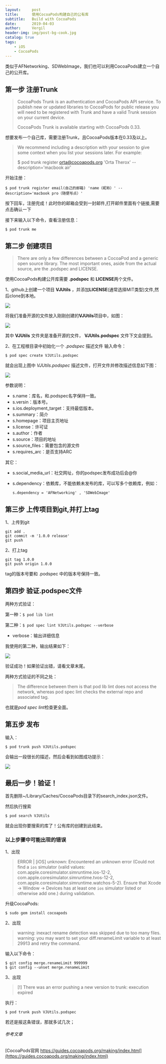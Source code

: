 ```yaml
---
layout:     post
title:      使用CocoaPods构建自己的公有库
subtitle:   Build with CocoaPods
date:       2019-04-03
author:     Vergil
header-img: img/post-bg-cook.jpg
catalog: true
tags:
    - iOS
    - CocoaPods
---
```


类似于AFNetworking、SDWebImage，我们也可以利用CocoaPods建立一个自己的公开库。

## 第一步 注册Trunk

> CocoaPods Trunk is an authentication and CocoaPods API service. To publish new or updated libraries to CocoaPods for public release you will need to be registered with Trunk and have a valid Trunk session on your current device.
> 
> CocoaPods Trunk is available starting with CocoaPods 0.33.

想要发布一个自己库，需要注册Trunk，且CocoaPods版本在0.33及以上。

> We recommend including a description with your session to give some context when you list your sessions later. For example:
> 
> $ pod trunk register orta@cocoapods.org 'Orta Therox' --description='macbook air'

开始注册：

```
$ pod trunk register email(自己的邮箱) 'name（昵称）' --description='macbook pro（随便写点）'
```

按下回车，注册完成！此时你的邮箱会受到一封邮件,打开邮件里面有个链接,需要点击确认一下

接下来输入以下命令，查看注册信息：

`$ pod trunk me`

## 第二步 创建项目

> There are only a few differences between a CocoaPod and a generic open source library. The most important ones, aside from the actual source, are the .podspec and LICENSE.

使用CocoaPods构建公开库需要 **.podspec** 和 **LICENSE**两个文件。

1、github上创建一个项目 **VJUtils** ，并添加**LICENSE**(通常选择MIT类型)文件,然后clone到本地。

![](https://ws1.sinaimg.cn/large/006tKfTcly1g1ogg0967tj313o0u0n1p.jpg)

将我们准备开源的文件放入刚刚创建的**VJUtils**项目中，如图：

![](https://ws3.sinaimg.cn/large/006tKfTcly1g1og7haf06j30my06kgmd.jpg)

其中 **VJUtils** 文件夹是准备开源的文件， **VJUtils.podspec** 文件下文会提到。

2、在工程根目录中初始化一个 *.podspec* 描述文件
输入命令：

`$ pod spec create VJUtils.podspec `

就会出现上图中 *VJUtils.podspec* 描述文件，打开文件并修改描述信息如下图：

![](https://ws2.sinaimg.cn/large/006tKfTcly1g1p6jd8d98j319w0iktbw.jpg)

参数说明：

- s.name：库名，和.podspec名字保持一致。
- s.versin：版本号。
- s.ios.deployment_target：支持最低版本。
- s.summary：简介
- s.homepage：项目主页地址
- s.license：许可证
- s.author：作者
- s.source：项目的地址
- s.source_files：需要包含的源文件
- s.requires_arc：是否支持ARC

其它：

- s.social\_media\_url：社交网址，你的podspec发布成功后会@你

- s.dependency：依赖库，不能依赖未发布的库，可以写多个依赖库，例如：

	`s.dependency = 'AFNetworking' , 'SDWebImage'`

## 第三步 上传项目到git,并打上tag

1、上传到git

```
git add .
git commit -m '1.0.0 release'
git push
```

2、打上tag

```
git tag 1.0.0
git push origin 1.0.0
```

tag的版本号要和 .podspec 中的版本号保持一致。

## 第四步 验证.podspec文件

两种方式验证：

第一种：`$ pod lib lint`

第二种：`$ pod spec lint VJUtils.podspec --verbose`

- verbose：输出详细信息

我使用的第二种，输出结果如下：

![](https://ws2.sinaimg.cn/large/006tKfTcly1g1p7yr6d8uj30ck01sjrm.jpg)

验证成功！如果验证出错，请看文章末尾。

两种方式验证的不同之处：

> The difference between them is that pod lib lint does not access the network, whereas pod spec lint checks the external repo and associated tag.

也就是*pod spec lint*检查更全面。

## 第五步 发布

输入：

`$ pod trunk push VJUtils.podspec`

会输出一段很长的描述，然后会看到如图成功提示：

![](https://ws4.sinaimg.cn/large/006tKfTcly1g1p8fcny8gj30w807676r.jpg)

## 最后一步！验证！

首先删除~/Library/Caches/CocoaPods目录下的search_index.json文件。

然后执行搜索

 `$ pod search VJUtils`
 
 就会出现你要搜索的库了！公有库的创建到此结束。


### 以上步骤中可能出现的错误

1、出现
> ERROR | [iOS] unknown: Encountered an unknown error (Could not find a `ios` simulator (valid values: com.apple.coresimulator.simruntime.ios-12-2, com.apple.coresimulator.simruntime.tvos-12-2, com.apple.coresimulator.simruntime.watchos-5-2). Ensure that Xcode -> Window -> Devices has at least one `ios` simulator listed or otherwise add one.) during validation.

升级CocoaPods:

`$ sudo gem install cocoapods `

2、出现

> warning: inexact rename detection was skipped due to too many files.
> warning: you may want to set your diff.renameLimit variable to at least 29913 and retry the command.

输入以下命令：

```
$ git config merge.renameLimit 999999
$ git config --unset merge.renameLimit

```

3、出现

> [!] There was an error pushing a new version to trunk: execution expired

执行：

`$ pod trunk push VJUtils.podspec`

若还是报这条错误，那就多试几次；


###### 参考文章
[CocoaPods官网 https://guides.cocoapods.org/making/index.html](https://guides.cocoapods.org/making/index.html)
